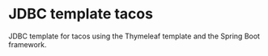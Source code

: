 # JDBC template tacos
JDBC template for tacos using the Thymeleaf template and the Spring Boot framework.
